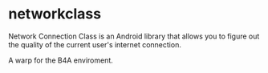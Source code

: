 # networkclass
Network Connection Class is an Android library that allows you to figure out the quality of the current user's internet connection.

A warp for the B4A enviroment.
